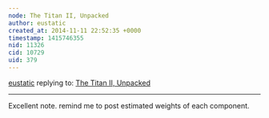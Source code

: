 ```yaml
---
node: The Titan II, Unpacked 
author: eustatic
created_at: 2014-11-11 22:52:35 +0000
timestamp: 1415746355
nid: 11326
cid: 10729
uid: 379
---
```




[eustatic](../profile/eustatic) replying to: [The Titan II, Unpacked ](../notes/geraldmc/11-08-2014/the-titan-ii-unpacked)

----
Excellent note.  remind me to post estimated weights of each component. 

